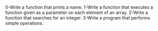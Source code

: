 0-Write a function that prints a name.
1-Write a function that executes a function given as a parameter on each element of an array.
2-Write a function that searches for an integer.
3-Write a program that performs simple operations.
